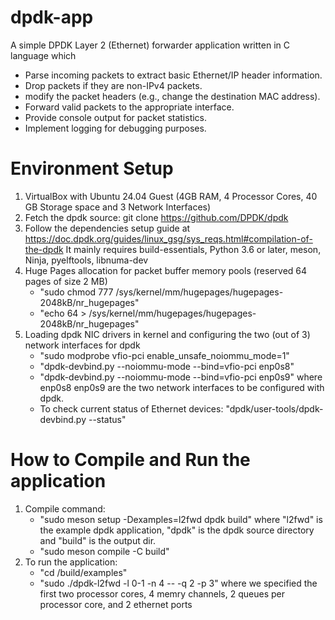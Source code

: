 # dpdk-app
A simple DPDK Layer 2 (Ethernet) forwarder application written in C language which
- Parse incoming packets to extract basic Ethernet/IP header information.
- Drop packets if they are non-IPv4 packets.
- modify the packet headers (e.g., change the destination MAC address).
- Forward valid packets to the appropriate interface.
- Provide console output for packet statistics.
- Implement logging for debugging purposes.

# Environment Setup
1. VirtualBox with Ubuntu 24.04 Guest (4GB RAM, 4 Processor Cores, 40 GB Storage space and 3 Network Interfaces)
2. Fetch the dpdk source: git clone https://github.com/DPDK/dpdk
3. Follow the dependencies setup guide at https://doc.dpdk.org/guides/linux_gsg/sys_reqs.html#compilation-of-the-dpdk
   It mainly requires build-essentials, Python 3.6 or later, meson, Ninja, pyelftools, libnuma-dev
4. Huge Pages allocation for packet buffer memory pools (reserved 64 pages of size 2 MB)
   - "sudo chmod 777 /sys/kernel/mm/hugepages/hugepages-2048kB/nr_hugepages"
   - "echo 64 > /sys/kernel/mm/hugepages/hugepages-2048kB/nr_hugepages"
5. Loading dpdk NIC drivers in kernel and configuring the two (out of 3) network interfaces for dpdk
   - "sudo modprobe vfio-pci enable_unsafe_noiommu_mode=1"
   - "dpdk-devbind.py --noiommu-mode --bind=vfio-pci enp0s8"
   - "dpdk-devbind.py --noiommu-mode --bind=vfio-pci enp0s9" where enp0s8 enp0s9 are the two network interfaces to be configured with dpdk.
   - To check current status of Ethernet devices:
   "dpdk/user-tools/dpdk-devbind.py --status"

# How to Compile and Run the application
1. Compile command:
   - "sudo meson setup -Dexamples=l2fwd dpdk build"
   where "l2fwd" is the example dpdk application, "dpdk" is the dpdk source directory and "build" is the output dir.
   - "sudo meson compile -C build" 
2. To run the application: 
   - "cd /build/examples"
   - "sudo ./dpdk-l2fwd -l 0-1 -n 4 -- -q 2 -p 3"
where we specified the first two processor cores, 4 memry channels, 2 queues per processor core, and 2 ethernet ports
 
